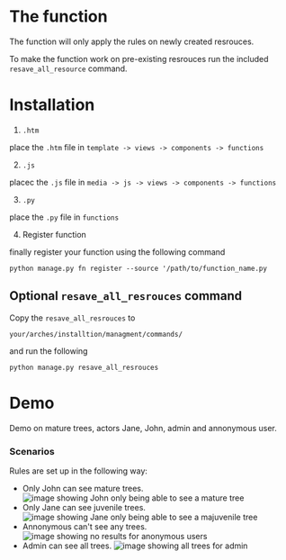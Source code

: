 # The function

The function will only apply the rules on newly created resrouces.

To make the function work on pre-existing resrouces run the included `resave_all_resource` command.

# Installation

1. `.htm` 

place the `.htm` file in `template -> views -> components -> functions`

2. `.js`

placec the `.js` file in `media -> js -> views -> components -> functions`

3. `.py`

place the `.py` file in `functions`

4. Register function

finally register your function using the following command

```
python manage.py fn register --source '/path/to/function_name.py
```

## Optional `resave_all_resrouces` command

Copy the `resave_all_resrouces` to 
```
your/arches/installtion/managment/commands/
```

and run the following 
```
python manage.py resave_all_resrouces
```

# Demo
Demo on mature trees, actors Jane, John, admin and annonymous user.

### Scenarios

Rules are set up in the following way:
- Only John can see mature trees.
![image showing John only being able to see a mature tree](https://github.com/KacperSzyf/arches_functions/blob/main/eamena/ringfencing_function/imags/john.png)
- Only Jane can see juvenile trees.
![image showing Jane only being able to see a majuvenile tree](https://github.com/KacperSzyf/arches_functions/blob/main/eamena/ringfencing_function/imags/jane.png)
- Annonymous can't see any trees.
![image showing no results for anonymous users](https://github.com/KacperSzyf/arches_functions/blob/main/eamena/ringfencing_function/imags/anon.png)
- Admin can see all trees.
![image showing all trees for admin](https://github.com/KacperSzyf/arches_functions/blob/main/eamena/ringfencing_function/imags/admin.png)
